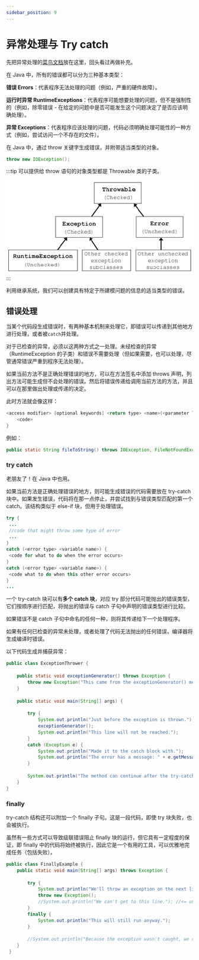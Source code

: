 ```yaml
---
sidebar_position: 9
---
```


# 异常处理与 Try catch

先把异常处理的[菜鸟文档](https://www.runoob.com/java/java-exceptions.html)放在这里，回头看过再做补充。

在 Java 中，所有的错误都可以分为三种基本类型：

**错误 Errors**：代表程序无法处理的问题（例如，严重的硬件故障）。

**运行时异常 RuntimeExceptions**：代表程序可能想要处理的问题，但不是强制性的（例如，除零错误 - 在给定的问题中是否可能发生这个问题决定了是否应该明确处理）。

**异常 Exceptions**：代表程序应该处理的问题，代码必须明确处理可能性的一种方式（例如，尝试访问一个不存在的文件）。

在 Java 中，通过 throw 关键字生成错误，并附带适当类型的对象。

```java
throw new IOException();
```

:::tip
可以提供给 throw 语句的对象类型都是 Throwable 类的子类。

![Throwable](./images/Throwable.jpg)
:::

利用继承系统，我们可以创建具有特定于所建模问题的信息的适当类型的错误。

## 错误处理

当某个代码段生成错误时，有两种基本机制来处理它，即错误可以传递到其他地方进行处理，或者被`catch`并处理。

对于已检查的异常，必须以这两种方式之一处理。未经检查的异常（RuntimeException 的子类）和错误不需要处理（但如果需要，也可以处理，尽管通常错误严重到程序无法处理）。

如果当前方法不是正确处理错误的地方，可以在方法签名中添加 throws 声明，列出方法可能生成但不会处理的错误。然后将错误传递给调用当前方法的方法，并且可以在那里做出处理或传递的决定。

此时方法就会像这样：

```java
<access modifier> [optional keywords] <return type> <name>(<parameter list>) throws <list of error types> {
    <code>
}
```

例如：

```java
public static String fileToString() throws IOException, FileNotFoundException { ... }
```

### try catch

老朋友了！在 Java 中也用。

如果当前方法是正确处理错误的地方，则可能生成错误的代码需要放在 try-catch 块中。如果发生错误，代码将在那一点停止，并尝试找到与错误类型匹配的第一个 catch。该结构类似于 else-if 块，但用于处理错误。

```java
try {
 ...
 //code that might throw some type of error
 ...
}
catch (<error type> <variable name>) {
 <code for what to do when the error occurs>
}
catch (<error type> <variable name>) {
 <code what to do when this other error occurs>
}
...
```

一个 try-catch 块可以有**多个 catch 块**，对应 try 部分代码可能抛出的错误类型，它们按顺序进行匹配，将抛出的错误与 catch 子句中声明的错误类型进行比较。

如果错误不是 catch 子句中命名的任何一种，则将其传递给下一个处理程序。

如果有任何已检查的异常未处理，或者处理了代码无法抛出的任何错误，编译器将生成编译时错误。

以下代码生成并捕获异常：

```java
public class ExceptionThrower {

    public static void exceptionGenerator() throws Exception {
        throw new Exception("This came from the exceptionGenerator() method.");
    }

    public static void main(String[] args) {

        try {
            System.out.println("Just before the exception is thrown.");
            exceptionGenerator();
            System.out.println("This line will not be reached.");
        }
        catch (Exception e) {
            System.out.println("Made it to the catch block with.");
            System.out.println("The error has a message: " + e.getMessage());
        }

        System.out.println("The method can continue after the try-catch.");
    }
}
```

### finally

try-catch 结构还可以附加一个 finally 子句。这是一段代码，即使 try 块失败，也会被执行。

虽然有一些方式可以导致级联错误阻止 finally 块的运行，但它具有一定程度的保证，即 finally 中的代码将始终被执行，因此它是一个有用的工具，可以优雅地完成任务（包括失败）。

```java
public class FinallyExample {
    public static void main(String[] args) throws Exception {

        try {
            System.out.println("We'll throw an exception on the next line, but we won't catch it.");
            throw new Exception();
            //System.out.println("We can't get to this line."); //<= unreachable
        }
        finally {
            System.out.println("This will still run anyway.");
        }

        //System.out.println("Because the exception wasn't caught, we can't continue after the try-catch."); //<= unreachable
    }
 }
```
